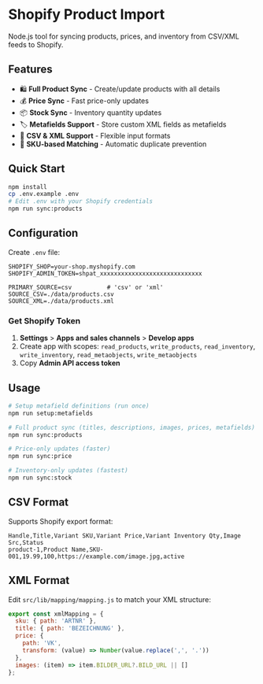 # Shopify Product Import

Node.js tool for syncing products, prices, and inventory from CSV/XML feeds to Shopify.

## Features

- 🛍️ **Full Product Sync** - Create/update products with all details
- 💰 **Price Sync** - Fast price-only updates
- 📦 **Stock Sync** - Inventory quantity updates
- 🏷️ **Metafields Support** - Store custom XML fields as metafields
- 📄 **CSV & XML Support** - Flexible input formats
- 🎯 **SKU-based Matching** - Automatic duplicate prevention

## Quick Start

```bash
npm install
cp .env.example .env
# Edit .env with your Shopify credentials
npm run sync:products
```

## Configuration

Create `.env` file:

```env
SHOPIFY_SHOP=your-shop.myshopify.com
SHOPIFY_ADMIN_TOKEN=shpat_xxxxxxxxxxxxxxxxxxxxxxxxxxxxx

PRIMARY_SOURCE=csv          # 'csv' or 'xml'
SOURCE_CSV=./data/products.csv
SOURCE_XML=./data/products.xml
```

### Get Shopify Token

1. **Settings** > **Apps and sales channels** > **Develop apps**
2. Create app with scopes: `read_products`, `write_products`, `read_inventory`, `write_inventory`, `read_metaobjects`, `write_metaobjects`
3. Copy **Admin API access token**

## Usage

```bash
# Setup metafield definitions (run once)
npm run setup:metafields

# Full product sync (titles, descriptions, images, prices, metafields)
npm run sync:products

# Price-only updates (faster)
npm run sync:price

# Inventory-only updates (fastest)
npm run sync:stock
```

## CSV Format

Supports Shopify export format:
```csv
Handle,Title,Variant SKU,Variant Price,Variant Inventory Qty,Image Src,Status
product-1,Product Name,SKU-001,19.99,100,https://example.com/image.jpg,active
```

## XML Format

Edit `src/lib/mapping/mapping.js` to match your XML structure:

```javascript
export const xmlMapping = {
  sku: { path: 'ARTNR' },
  title: { path: 'BEZEICHNUNG' },
  price: {
    path: 'VK',
    transform: (value) => Number(value.replace(',', '.'))
  },
  images: (item) => item.BILDER_URL?.BILD_URL || []
};
```


